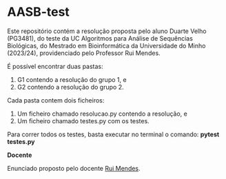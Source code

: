 # AASB-test

Este repositório contém a resolução proposta pelo aluno Duarte Velho (PG3481), do teste da UC Algoritmos para Análise de Sequências Biológicas, do Mestrado em Bioinformática da Universidade do Minho (2023/24), providenciado pelo Professor Rui Mendes.

É possível encontrar duas pastas:
  1. G1 contendo a resolução do grupo 1, e
  2. G2 contendo a resolução do grupo 2.
     
Cada pasta contem dois ficheiros:
  1. Um ficheiro chamado resolucao.py contendo a resolução, e
  2. Um ficheiro chamado testes.py com os testes.

Para correr todos os testes, basta executar no terminal o comando:
    **pytest testes.py**


**Docente**

Enunciado proposto pelo docente [Rui Mendes](https://github.com/rcm).
